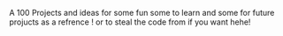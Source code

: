 A 100 Projects and ideas for some fun some to learn and some for future projucts as a refrence ! 
or to steal the code from if you want hehe!
